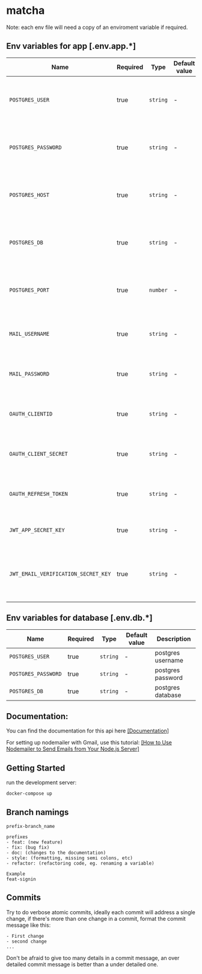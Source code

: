 # matcha

Note: each env file will need a copy of an enviroment variable if required.

## Env variables for app [.env.app.*]

| Name                                | Required | Type     | Default value | Scope        | Description                                                        |
| ----------------------------------- | -------- | -------- | ------------- | ------------ | ------------------------------------------------------------------ |
| `POSTGRES_USER`                     | true     | `string` | -             | pg           | Used to connect to the database service from pg                    |
| `POSTGRES_PASSWORD`                 | true     | `string` | -             | pg           | Used to connect to the database service from pg                    |
| `POSTGRES_HOST`                     | true     | `string` | -             | pg           | Used to connect to the database service from pg                    |
| `POSTGRES_DB`                       | true     | `string` | -             | pg           | Used to connect to the database service from pg                    |
| `POSTGRES_PORT`                     | true     | `number` | -             | pg           | Used to connect to the database service from pg                    |
| `MAIL_USERNAME`                     | true     | `string` | -             | nodemailer   | used to send emails with gmail in nodemailer                       |
| `MAIL_PASSWORD`                     | true     | `string` | -             | nodemailer   | used to send emails with gmail in nodemailer                       |
| `OAUTH_CLIENTID`                    | true     | `string` | -             | nodemailer   | used to send emails with gmail in nodemailer                       |
| `OAUTH_CLIENT_SECRET`               | true     | `string` | -             | nodemailer   | used to send emails with gmail in nodemailer                       |
| `OAUTH_REFRESH_TOKEN`               | true     | `string` | -             | nodemailer   | used to send emails with gmail in nodemailer                       |
| `JWT_APP_SECRET_KEY`                | true     | `string` | -             | jsonwebtoken | used to generate an access token                                   |
| `JWT_EMAIL_VERIFICATION_SECRET_KEY` | true     | `string` | -             | jsonwebtoken | used to generate the token that will be sent in email verification |

## Env variables for database [.env.db.*]

| Name                | Required | Type     | Default value | Description       |
| ------------------- | -------- | -------- | ------------- | ----------------- |
| `POSTGRES_USER`     | true     | `string` | -             | postgres username |
| `POSTGRES_PASSWORD` | true     | `string` | -             | postgres password |
| `POSTGRES_DB`       | true     | `string` | -             | postgres database |

## Documentation:

You can find the documentation for this api here [[Documentation]](https://app.swaggerhub.com/apis-docs/amine.bounya20/matcha/1.0.0#/)

For setting up nodemailer with Gmail, use this tutorial: [[How to Use Nodemailer to Send Emails from Your Node.js Server]](https://www.freecodecamp.org/news/use-nodemailer-to-send-emails-from-your-node-js-server/)

## Getting Started

run the development server:

```bash
docker-compose up
```

## Branch namings

```
prefix-branch_name

prefixes
- feat: (new feature)
- fix: (bug fix)
- doc: (changes to the documentation)
- style: (formatting, missing semi colons, etc)
- refactor: (refactoring code, eg. renaming a variable)

Example
feat-signin
```

## Commits

Try to do verbose atomic commits, ideally each commit will address a single change, if there's more than one change in a commit,
format the commit message like this:

```
- First change
- second change
...
```

Don't be afraid to give too many details in a commit message, an over detailed commit message is better than a under detailed one.
